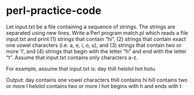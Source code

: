 # perl-practice-code
Let input.txt be a file containing a sequence of strings. The strings are
separated using new lines. Write a Perl program match.pl which reads a file input.txt
and print (1) strings that contain “hi”, (2) strings that contain exact one vowel characters
(i.e. a, e, i, o, u), and (3) strings that contain two or more 'l’, and (4) strings that begin
with the letter “h” and end with the letter “t”. Assume that input.txt contains only characters
a-z.

For example, assume that input.txt is:
day
thill
helolol
hot
hotu

Output:
day contains one vowel characters
thill contains hi
hill contains two or more l
helolol contains two or more l
hot begins with h and ends with t

